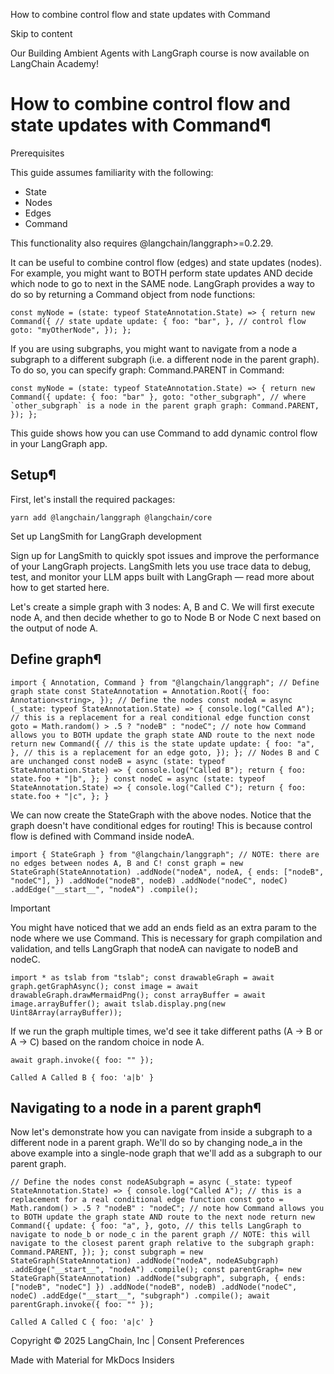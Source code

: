 How to combine control flow and state updates with Command

Skip to content

Our Building Ambient Agents with LangGraph course is now available on LangChain Academy!

# How to combine control flow and state updates with Command¶

Prerequisites

This guide assumes familiarity with the following:

* State
* Nodes
* Edges
* Command

This functionality also requires @langchain/langgraph>=0.2.29.

It can be useful to combine control flow (edges) and state updates (nodes). For example, you might want to BOTH perform state updates AND decide which node to go to next in the SAME node. LangGraph provides a way to do so by returning a Command object from node functions:

```
const myNode = (state: typeof StateAnnotation.State) => { return new Command({ // state update update: { foo: "bar", }, // control flow goto: "myOtherNode", }); };
```

If you are using subgraphs, you might want to navigate from a node a subgraph to a different subgraph (i.e. a different node in the parent graph). To do so, you can specify graph: Command.PARENT in Command:

```
const myNode = (state: typeof StateAnnotation.State) => { return new Command({ update: { foo: "bar" }, goto: "other_subgraph", // where `other_subgraph` is a node in the parent graph graph: Command.PARENT, }); };
```

This guide shows how you can use Command to add dynamic control flow in your LangGraph app.

## Setup¶

First, let's install the required packages:

```
yarn add @langchain/langgraph @langchain/core
```

Set up LangSmith for LangGraph development

Sign up for LangSmith to quickly spot issues and improve the performance of your LangGraph projects. LangSmith lets you use trace data to debug, test, and monitor your LLM apps built with LangGraph — read more about how to get started here.

Let's create a simple graph with 3 nodes: A, B and C. We will first execute node A, and then decide whether to go to Node B or Node C next based on the output of node A.

## Define graph¶

```
import { Annotation, Command } from "@langchain/langgraph"; // Define graph state const StateAnnotation = Annotation.Root({ foo: Annotation<string>, }); // Define the nodes const nodeA = async (_state: typeof StateAnnotation.State) => { console.log("Called A"); // this is a replacement for a real conditional edge function const goto = Math.random() > .5 ? "nodeB" : "nodeC"; // note how Command allows you to BOTH update the graph state AND route to the next node return new Command({ // this is the state update update: { foo: "a", }, // this is a replacement for an edge goto, }); }; // Nodes B and C are unchanged const nodeB = async (state: typeof StateAnnotation.State) => { console.log("Called B"); return { foo: state.foo + "|b", }; } const nodeC = async (state: typeof StateAnnotation.State) => { console.log("Called C"); return { foo: state.foo + "|c", }; }
```

We can now create the StateGraph with the above nodes. Notice that the graph doesn't have conditional edges for routing! This is because control flow is defined with Command inside nodeA.

```
import { StateGraph } from "@langchain/langgraph"; // NOTE: there are no edges between nodes A, B and C! const graph = new StateGraph(StateAnnotation) .addNode("nodeA", nodeA, { ends: ["nodeB", "nodeC"], }) .addNode("nodeB", nodeB) .addNode("nodeC", nodeC) .addEdge("__start__", "nodeA") .compile();
```

Important

You might have noticed that we add an ends field as an extra param to the node where we use Command. This is necessary for graph compilation and validation, and tells LangGraph that nodeA can navigate to nodeB and nodeC.

```
import * as tslab from "tslab"; const drawableGraph = await graph.getGraphAsync(); const image = await drawableGraph.drawMermaidPng(); const arrayBuffer = await image.arrayBuffer(); await tslab.display.png(new Uint8Array(arrayBuffer));
```

If we run the graph multiple times, we'd see it take different paths (A -> B or A -> C) based on the random choice in node A.

```
await graph.invoke({ foo: "" });
```

```
Called A Called B { foo: 'a|b' }
```

## Navigating to a node in a parent graph¶

Now let's demonstrate how you can navigate from inside a subgraph to a different node in a parent graph. We'll do so by changing node\_a in the above example into a single-node graph that we'll add as a subgraph to our parent graph.

```
// Define the nodes const nodeASubgraph = async (_state: typeof StateAnnotation.State) => { console.log("Called A"); // this is a replacement for a real conditional edge function const goto = Math.random() > .5 ? "nodeB" : "nodeC"; // note how Command allows you to BOTH update the graph state AND route to the next node return new Command({ update: { foo: "a", }, goto, // this tells LangGraph to navigate to node_b or node_c in the parent graph // NOTE: this will navigate to the closest parent graph relative to the subgraph graph: Command.PARENT, }); }; const subgraph = new StateGraph(StateAnnotation) .addNode("nodeA", nodeASubgraph) .addEdge("__start__", "nodeA") .compile(); const parentGraph= new StateGraph(StateAnnotation) .addNode("subgraph", subgraph, { ends: ["nodeB", "nodeC"] }) .addNode("nodeB", nodeB) .addNode("nodeC", nodeC) .addEdge("__start__", "subgraph") .compile(); await parentGraph.invoke({ foo: "" });
```

```
Called A Called C { foo: 'a|c' }
```

Copyright © 2025 LangChain, Inc | Consent Preferences

Made with Material for MkDocs Insiders